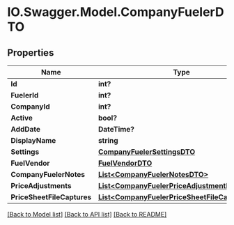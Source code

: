 # IO.Swagger.Model.CompanyFuelerDTO
## Properties

Name | Type | Description | Notes
------------ | ------------- | ------------- | -------------
**Id** | **int?** |  | [optional] 
**FuelerId** | **int?** |  | [optional] 
**CompanyId** | **int?** |  | [optional] 
**Active** | **bool?** |  | [optional] 
**AddDate** | **DateTime?** |  | [optional] 
**DisplayName** | **string** |  | [optional] 
**Settings** | [**CompanyFuelerSettingsDTO**](CompanyFuelerSettingsDTO.md) |  | [optional] 
**FuelVendor** | [**FuelVendorDTO**](FuelVendorDTO.md) |  | [optional] 
**CompanyFuelerNotes** | [**List&lt;CompanyFuelerNotesDTO&gt;**](CompanyFuelerNotesDTO.md) |  | [optional] 
**PriceAdjustments** | [**List&lt;CompanyFuelerPriceAdjustmentDTO&gt;**](CompanyFuelerPriceAdjustmentDTO.md) |  | [optional] 
**PriceSheetFileCaptures** | [**List&lt;CompanyFuelerPriceSheetFileCaptureDTO&gt;**](CompanyFuelerPriceSheetFileCaptureDTO.md) |  | [optional] 

[[Back to Model list]](../README.md#documentation-for-models) [[Back to API list]](../README.md#documentation-for-api-endpoints) [[Back to README]](../README.md)

